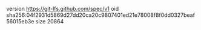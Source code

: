 version https://git-lfs.github.com/spec/v1
oid sha256:04f2931d5869d27dd20ca20c9807401ed21e78008f8f0dd0327beaf56015eb3e
size 20864
